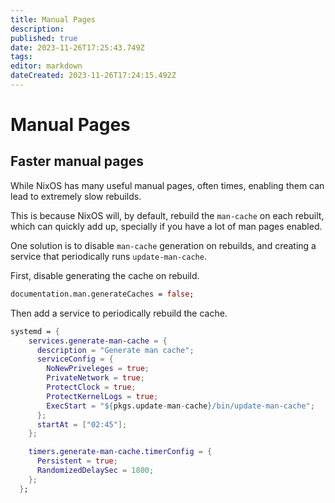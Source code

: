 ```yaml
---
title: Manual Pages
description: 
published: true
date: 2023-11-26T17:25:43.749Z
tags: 
editor: markdown
dateCreated: 2023-11-26T17:24:15.492Z
---
```


# Manual Pages

## Faster manual pages

While NixOS has many useful manual pages, often times, enabling them can lead to extremely slow rebuilds.

This is because NixOS will, by default, rebuild the `man-cache` on each rebuilt, which can quickly add up, specially if you have a lot of man pages enabled.

One solution is to disable `man-cache` generation on rebuilds, and creating a service that periodically runs `update-man-cache`.

First, disable generating the cache on rebuild.

```nix
documentation.man.generateCaches = false;
```

Then add a service to periodically rebuild the cache.

```nix
systemd = {
    services.generate-man-cache = {
      description = "Generate man cache";
      serviceConfig = {
        NoNewPriveleges = true;
        PrivateNetwork = true;
        ProtectClock = true;
        ProtectKernelLogs = true;
        ExecStart = "${pkgs.update-man-cache}/bin/update-man-cache";
      };
      startAt = ["02:45"];
    };

    timers.generate-man-cache.timerConfig = {
      Persistent = true;
      RandomizedDelaySec = 1800;
    };
  };
```